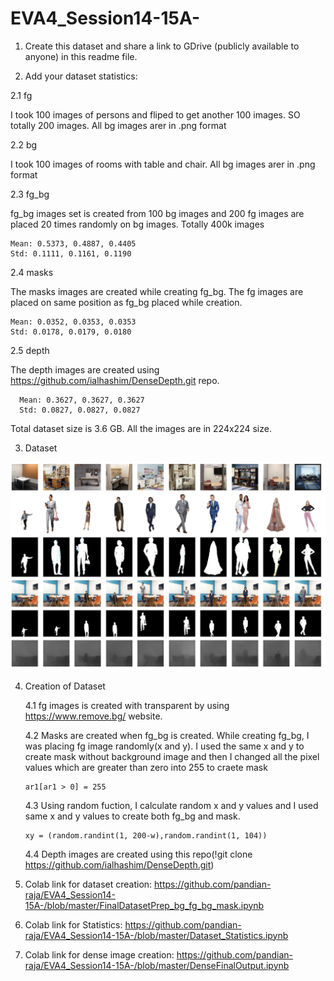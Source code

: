 # EVA4_Session14-15A-

1. Create this dataset and share a link to GDrive (publicly available to anyone) in this readme file. 
  
2. Add your dataset statistics:

  2.1 fg
  
   I took 100 images of persons and fliped to get another 100 images. SO totally 200 images. All bg images arer in .png format
      
  2.2 bg 
  
   I took 100 images of rooms with table and chair. All bg images arer in .png format
 
 2.3 fg_bg
 
   fg_bg images set is created from 100 bg images and 200 fg images are placed 20 times randomly on bg images. Totally 400k images
  ```
  Mean: 0.5373, 0.4887, 0.4405
  Std: 0.1111, 0.1161, 0.1190
  ```
  2.4 masks
  
   The masks images are created while creating fg_bg. The fg images are placed on same position as fg_bg placed while creation.
   ```
  Mean: 0.0352, 0.0353, 0.0353
  Std: 0.0178, 0.0179, 0.0180
  ```
  2.5 depth
  
  The depth images are created using https://github.com/ialhashim/DenseDepth.git repo.
  ``` 
    Mean: 0.3627, 0.3627, 0.3627
    Std: 0.0827, 0.0827, 0.0827
  ```
    
  Total dataset size is 3.6 GB. All the images are in 224x224 size.
  
 3. Dataset
 
 ![dataset](https://github.com/pandian-raja/EVA4_Session14-15A-/blob/master/dataset.png)
 
 4. Creation of Dataset
 
    4.1 fg images is created with transparent by using https://www.remove.bg/ website.
    
    4.2 Masks are created when fg_bg is created. While creating fg_bg, I was placing fg image randomly(x and y). I used the same x and y to create mask without background image and then I changed all the pixel values which are greater than zero into 255 to craete mask 
    ```
    ar1[ar1 > 0] = 255
    ```
    
    4.3 Using random fuction, I calculate random x and y values and I used same x and y values to create both fg_bg and mask.
    ```
    xy = (random.randint(1, 200-w),random.randint(1, 104)) 
    ```
    4.4 Depth images are created using this repo(!git clone https://github.com/ialhashim/DenseDepth.git)
  
  5. Colab link for dataset creation: https://github.com/pandian-raja/EVA4_Session14-15A-/blob/master/FinalDatasetPrep_bg_fg_bg_mask.ipynb
  
  6. Colab link for Statistics: https://github.com/pandian-raja/EVA4_Session14-15A-/blob/master/Dataset_Statistics.ipynb
  
  7. Colab link for dense image creation: https://github.com/pandian-raja/EVA4_Session14-15A-/blob/master/DenseFinalOutput.ipynb
  
  
